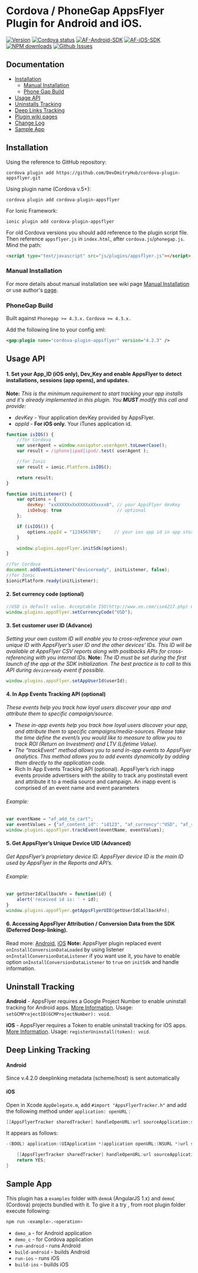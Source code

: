 # Cordova / PhoneGap AppsFlyer Plugin for Android and iOS.

[![Version](https://img.shields.io/npm/v/cordova-plugin-appsflyer.svg?style=flat)](#)
[![Cordova status](https://img.shields.io/badge/cordova-v5.x-blue.svg?style=flat)](#)
[![AF-Android-SDK](https://img.shields.io/badge/AF%20Android%20SDK-v4.6.5-green.svg?style=flat)](#)
[![AF-iOS-SDK](https://img.shields.io/badge/AF%20iOS%20SDK-v4.6.3-green.svg?style=flat)](#)
[![NPM downloads](https://img.shields.io/npm/dt/cordova-plugin-appsflyer.svg?style=flat)](#)
[![Github Issues](http://githubbadges.herokuapp.com/devdmitryhub/cordova-plugin-appsflyer/issues.svg)](https://github.com/devdmitryhub/cordova-plugin-appsflyer/issues)

## Documentation
- [Installation](#installation)
	- [Manual Installation](#manual-installation)
	- [Phone Gap Build](#phonegap-build)
- [Usage API](#usage-api)
- [Uninstalls Tracking](#uninstall-tracking)
- [Deep Links Tracking](#deep-linking-tracking)
- [Plugin wiki pages](https://github.com/DevDmitryHub/cordova-plugin-appsflyer/wiki)
- [Change Log](https://github.com/DevDmitryHub/cordova-plugin-appsflyer/releases)
- [Sample App](#sample-app)

## Installation

Using the reference to GitHub repository:

	cordova plugin add https://github.com/DevDmitryHub/cordova-plugin-appsflyer.git

Using plugin name (Cordova v.5+):

	cordova plugin add cordova-plugin-appsflyer

For Ionic Framework:

    ionic plugin add cordova-plugin-appsflyer

For old Cordova versions you should add reference to the plugin script file.
Then reference `appsflyer.js` in `index.html`, after `cordova.js`/`phonegap.js`.
Mind the path:

```html
<script type="text/javascript" src="js/plugins/appsflyer.js"></script>
```

### Manual Installation

For more details about manual installation see wiki page [Manual Installation](https://github.com/DevDmitryHub/cordova-plugin-appsflyer/wiki/Manual-installation) or use author's [page](https://github.com/AppsFlyerSDK/PhoneGap#manual-installation).

### PhoneGap Build
Built against `Phonegap >= 4.3.x.` `Cordova >= 4.3.x.`

Add the following line to your config xml:

```xml
<gap:plugin name="cordova-plugin-appsflyer" version="4.2.3" />
```

## Usage API

#### 1\. Set your App_ID (iOS only), Dev_Key and enable AppsFlyer to detect installations, sessions (app opens), and updates.
**Note:** *This is the minimum requirement to start tracking your app installs and it's already implemented in this plugin. You **_MUST_** modify this call and provide:*

- *devKey* - Your application devKey provided by AppsFlyer.
- *appId*  - **For iOS only.** Your iTunes application id.

```javascript
function isIOS() {
    //for Cordova
    var userAgent = window.navigator.userAgent.toLowerCase();
    var result = /iphone|ipad|ipod/.test( userAgent );

    //for Ionic
    var result = ionic.Platform.isIOS();

    return result;
}

function initListener() {
    var options = {
        devKey: "xxXXXXXxXxXXXXxXXxxxx8", // your AppsFlyer devKey
        isDebug: true                     // optional
    };

    if (isIOS()) {
        options.appId = "123456789";     // your ios app id in app store
    }

    window.plugins.appsFlyer.initSdk(options);
}

//for Cordova
document.addEventListener("deviceready", initListener, false);
//for Ionic
$ionicPlatform.ready(initListener);
```

#### 2\. Set currency code (optional)
```javascript
//USD is default value. Acceptable ISO(http://www.xe.com/iso4217.php) Currency codes here. Examples:
window.plugins.appsFlyer.setCurrencyCode("USD");
```
#### 3\. Set customer user ID (Advance)
*Setting your own custom ID will enable you to cross-reference your own unique ID with AppsFlyer’s user ID and the
other devices’ IDs. This ID will be available at AppsFlyer CSV reports along with postbacks APIs for cross-referencing
with you internal IDs.*
**Note:** *The ID must be set during the first launch of the app at the SDK initialization. The best practice is to call to this API during `deviceready` event if possible.*
```javascript
window.plugins.appsFlyer.setAppUserId(userId);
```
#### 4\. In App Events Tracking API (optional)
*These events help you track how loyal users discover your app and attribute them to specific campaign/source.*
- *These in-app events help you track how loyal users discover your app, and attribute them to specific
campaigns/media-sources. Please take the time define the event/s you would like to measure to allow you
to track ROI (Return on Investment) and LTV (Lifetime Value).*
- *The “trackEvent” method allows you to send in-app events to AppsFlyer analytics. This method allows you to
add events dynamically by adding them directly to the application code.*
- Rich In App Events Tracking API (optional).
AppsFlyer’s rich in­app events provide advertisers with the ability to track any post­install event and attribute it to a media source and campaign.
An in­app event is comprised of an event name and event parameters

###### Example:
```javascript
var eventName = "af_add_to_cart";
var eventValues = {"af_content_id": "id123", "af_currency":"USD", "af_revenue": "2"};
window.plugins.appsFlyer.trackEvent(eventName, eventValues);
```
#### 5\. Get AppsFlyer’s Unique Device UID (Advanced)
*Get AppsFlyer’s proprietary device ID. AppsFlyer device ID is the main ID used by AppsFlyer in the Reports and API’s.*
###### Example:
```javascript
var getUserIdCallbackFn = function(id) {
    alert('received id is: ' + id);
}
window.plugins.appsFlyer.getAppsFlyerUID(getUserIdCallbackFn);
```
#### 6\. Accessing AppsFlyer Attribution / Conversion Data from the SDK (Deferred Deep-linking).
Read more: [Android](http://support.appsflyer.com/entries/69796693-Accessing-AppsFlyer-Attribution-Conversion-Data-from-the-SDK-Deferred-Deep-linking-), [iOS](http://support.appsflyer.com/entries/22904293-Testing-AppsFlyer-iOS-SDK-Integration-Before-Submitting-to-the-App-Store-)
**Note:** AppsFlyer plugin replaced event `onInstallConversionDataLoaded` by using listener `onInstallConversionDataListener` if you want use it,
you have to enable option `onInstallConversionDataListener` to `true` on `initSdk` and handle information.

## Uninstall Tracking

**Android** - AppsFlyer requires a Google Project Number to enable uninstall tracking for Android apps.
<a href="https://support.appsflyer.com/hc/en-us/articles/208004986-Android-Uninstall-Tracking">More Information</a>.
Usage: `setGCMProjectID(GCMProjectNumber): void`.

**iOS** - AppsFlyer requires a Token to enable uninstall tracking for iOS apps.
 <a href="https://support.appsflyer.com/hc/en-us/articles/211211963-iOS-Uninstall-Tracking">More Information</a>.
Usage: `registerUninstall(token): void`.

## Deep Linking Tracking

#### Android
Since v.4.2.0 deeplinking metadata (scheme/host) is sent automatically

#### iOS

Open in Xcode `AppDelegate.m`, add `#import "AppsFlyerTracker.h"` and add the following method under `application: openURL` :

```objective-c
[[AppsFlyerTracker sharedTracker] handleOpenURL:url sourceApplication:sourceApplication withAnnotation:annotation];
```

It appears as follows:

```objective-c
-(BOOL) application:(UIApplication *)application openURL:(NSURL *)url sourceApplication:(NSString *)sourceApplication annotation:(id)annotation {

    [[AppsFlyerTracker sharedTracker] handleOpenURL:url sourceApplication:sourceApplication withAnnotation:annotation];
    return YES;
}
```

## Sample App

This plugin has a `examples` folder with `demoA` (AngularJS 1.x) and `demoC` (Cordova) projects bundled with it. To give it a try , from root plugin folder execute following:

```sh
npm run <example>.<operation>
```
**<example>**
  - `demo_a` - for Android application
  - `demo_c` - for Cordova application
**<operation>**
  - `run-android` - runs Android
  - `build-android` - builds Android
  - `run-ios` - runs iOS
  - `build-ios` - builds iOS